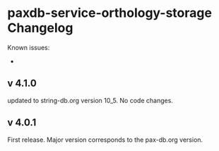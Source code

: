 # paxdb-service-orthology-storage Changelog

Known issues:

-


## v 4.1.0

updated to string-db.org version 10_5. No code changes.

## v 4.0.1

First release. Major version corresponds to the pax-db.org version.
